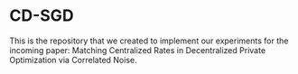 # CD-SGD
This is the repository that we created to implement our experiments for the incoming paper: Matching Centralized Rates in Decentralized Private Optimization via Correlated Noise.
